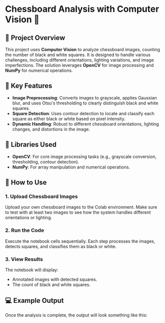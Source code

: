 # Chessboard Analysis with Computer Vision 🧩

## 🚀 Project Overview
This project uses **Computer Vision** to analyze chessboard images, counting the number of black and white squares. It is designed to handle various challenges, including different orientations, lighting variations, and image imperfections. The solution leverages **OpenCV** for image processing and **NumPy** for numerical operations.

## 🔧 Key Features
- **Image Preprocessing**: Converts images to grayscale, applies Gaussian blur, and uses Otsu's thresholding to clearly distinguish black and white squares.
- **Square Detection**: Uses contour detection to locate and classify each square as either black or white based on pixel intensity.
- **Dynamic Handling**: Robust to different chessboard orientations, lighting changes, and distortions in the image.

## 🧰 Libraries Used
- **OpenCV**: For core image processing tasks (e.g., grayscale conversion, thresholding, contour detection).
- **NumPy**: For array manipulation and numerical operations.

## 📸 How to Use
### 1. Upload Chessboard Images
Upload your own chessboard images to the Colab environment. Make sure to test with at least two images to see how the system handles different orientations or lighting.

### 2. Run the Code
Execute the notebook cells sequentially. Each step processes the images, detects squares, and classifies them as black or white.

### 3. View Results
The notebook will display:
- Annotated images with detected squares.
- The count of black and white squares.

## 💻 Example Output
Once the analysis is complete, the output will look something like this:

